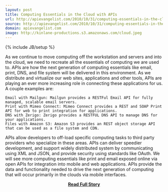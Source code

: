 ```yaml
---
layout: post
title: Computing Essentials in the Cloud with APIs
url: http://apievangelist.com/2010/10/31/computing-essentials-in-the-cloud-with-apis/
source: http://apievangelist.com/2010/10/31/computing-essentials-in-the-cloud-with-apis/
domain: apievangelist.com
image: http://kinlane-productions.s3.amazonaws.com/cloud.jpeg
---
```

{% include JB/setup %}<p>As we continue to move computing off the workstation and servers and into the cloud, we need to recreate all the essentials of computing we are used to.  APIs are how the next generation of computing essentials like email, print, DNS, and file system will be delivered in this environment.
As we distribute and virtualize our web sites, applications and other tools, APIs are playing an ever more increasing role in connecting these applications for us.   A couple examples are:

	Email with Mailgun: Mailgun provides a RESTFul Email API for fully managed, scalable email servers.
	Print with Mimeo Connect: Mimeo Connect provides a REST and SOAP Print API for web to print integration for applications.
	DNS with Zerigo: Zerigo provides a RESTFUL DNS API to manage DNS for your applications.
	Files with Amazon S3: Amazon S3 provides an REST object storage API that can be used as a file system and CDN.

APIs allow developers to off-load specific computing tasks to third party providers who specialize in these areas.   APIs can deliver speedier development, and support widely distributed system by communicating using XML and JSON, and provide security using standards like OAuth.
We will see more computing essentials like print and email exposed online via open APIs for integration into mobile and web applications.
APIs provide the data and functionality needed to drive the next generation of computing that will occur primarily in the clouds via mobile interfaces.</p>
<center><p><a href="http://apievangelist.com/2010/10/31/computing-essentials-in-the-cloud-with-apis/" style='padding:25px; font-sze:18px; font-weight: bold;'>Read Full Story</a></p></center>
